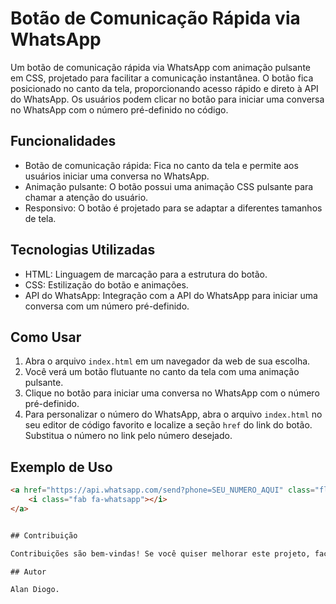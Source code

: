 # Botão de Comunicação Rápida via WhatsApp

Um botão de comunicação rápida via WhatsApp com animação pulsante em CSS, projetado para facilitar a comunicação instantânea. O botão fica posicionado no canto da tela, proporcionando acesso rápido e direto à API do WhatsApp. Os usuários podem clicar no botão para iniciar uma conversa no WhatsApp com o número pré-definido no código.

## Funcionalidades

- Botão de comunicação rápida: Fica no canto da tela e permite aos usuários iniciar uma conversa no WhatsApp.
- Animação pulsante: O botão possui uma animação CSS pulsante para chamar a atenção do usuário.
- Responsivo: O botão é projetado para se adaptar a diferentes tamanhos de tela.

## Tecnologias Utilizadas

- HTML: Linguagem de marcação para a estrutura do botão.
- CSS: Estilização do botão e animações.
- API do WhatsApp: Integração com a API do WhatsApp para iniciar uma conversa com um número pré-definido.

## Como Usar

1. Abra o arquivo `index.html` em um navegador da web de sua escolha.
2. Você verá um botão flutuante no canto da tela com uma animação pulsante.
3. Clique no botão para iniciar uma conversa no WhatsApp com o número pré-definido.
4. Para personalizar o número do WhatsApp, abra o arquivo `index.html` no seu editor de código favorito e localize a seção `href` do link do botão. Substitua o número no link pelo número desejado.

## Exemplo de Uso

```html
<a href="https://api.whatsapp.com/send?phone=SEU_NUMERO_AQUI" class="floating-button">
    <i class="fab fa-whatsapp"></i>
</a>


## Contribuição

Contribuições são bem-vindas! Se você quiser melhorar este projeto, faça um fork do repositório, faça as alterações e envie um pull request. Ficarei feliz em avaliar e incorporar suas contribuições.

## Autor

Alan Diogo.
